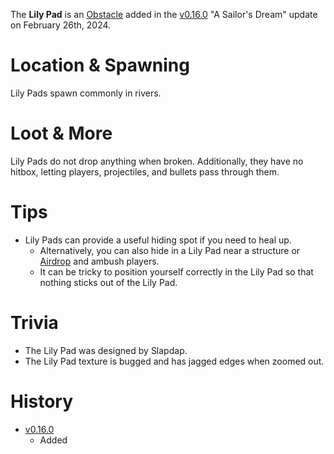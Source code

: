 The **Lily Pad** is an [Obstacle](/obstacles) added in the [v0.16.0](https://github.com/HasangerGames/suroi/releases/tag/v0.16.0) "A Sailor's Dream" update on February 26th, 2024.

# Location & Spawning

Lily Pads spawn commonly in rivers.

# Loot & More

Lily Pads do not drop anything when broken. Additionally, they have no hitbox, letting players, projectiles, and bullets pass through them.

# Tips

- Lily Pads can provide a useful hiding spot if you need to heal up.
  - Alternatively, you can also hide in a Lily Pad near a structure or [Airdrop](/obstacles/airdrops) and ambush players.
  - It can be tricky to position yourself correctly in the Lily Pad so that nothing sticks out of the Lily Pad.

# Trivia

- The Lily Pad was designed by Slapdap.
- The Lily Pad texture is bugged and has jagged edges when zoomed out.

# History

- [v0.16.0](https://github.com/HasangerGames/suroi/releases/tag/v0.16.0)
  - Added
